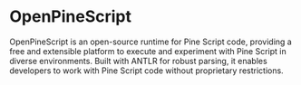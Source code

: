 # OpenPineScript
OpenPineScript is an open-source runtime for Pine Script code, providing a free and extensible platform to execute and experiment with Pine Script in diverse environments. Built with ANTLR for robust parsing, it enables developers to work with Pine Script code without proprietary restrictions.
